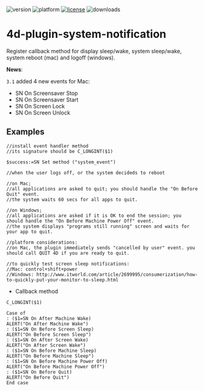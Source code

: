 ![version](https://img.shields.io/badge/version-17%2B-3E8B93)
![platform](https://img.shields.io/static/v1?label=platform&message=mac-intel%20|%20mac-arm%20|%20win-64&color=blue)
[![license](https://img.shields.io/github/license/miyako/4d-plugin-system-notification)](LICENSE)
![downloads](https://img.shields.io/github/downloads/miyako/4d-plugin-system-notification/total)

# 4d-plugin-system-notification
Register callback method for display sleep/wake, system sleep/wake, system reboot (mac) and logoff (windows).

**News**: 

``3.1`` added 4 new events for Mac:

* SN On Screensaver Stop
* SN On Screensaver Start
* SN On Screen Lock
* SN On Screen Unlock

## Examples

```
//install event handler method
//its signature should be C_LONGINT($1)

$success:=SN Set method ("system_event")

//when the user logs off, or the system decideds to reboot

//on Mac;
//all applications are asked to quit; you should handle the "On Before Quit" event.
//the system waits 60 secs for all apps to quit.

//on Windows;
//all applications are asked if it is OK to end the session; you should handle the "On Before Machine Power Off" event.
//the system displays "programs still running" screen and waits for your app to quit.

//platform considerations:
//on Mac, the plugin immediately sends "cancelled by user" event. you should call QUIT 4D if you are ready to quit.

//to quickly test screen sleep notifications:
//Mac: control+shift+power
//Windows: http://www.itworld.com/article/2699995/consumerization/how-to-quickly-put-your-monitor-to-sleep.html
```
  
* Callback method

```
C_LONGINT($1)

Case of 
: ($1=SN On After Machine Wake)
ALERT("On After Machine Wake")
: ($1=SN On Before Screen Sleep)
ALERT("On Before Screen Sleep")
: ($1=SN On After Screen Wake)
ALERT("On After Screen Wake")
: ($1=SN On Before Machine Sleep)
ALERT("On Before Machine Sleep")
: ($1=SN On Before Machine Power Off)
ALERT("On Before Machine Power Off")
: ($1=SN On Before Quit)
ALERT("On Before Quit")
End case 
```
